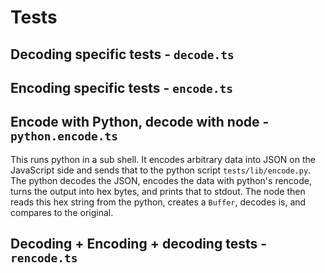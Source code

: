 # Tests

## Decoding specific tests - `decode.ts`

## Encoding specific tests - `encode.ts`

## Encode with Python, decode with node - `python.encode.ts`

This runs python in a sub shell.
It encodes arbitrary data into JSON on the JavaScript side and sends that to the python script `tests/lib/encode.py`.
The python decodes the JSON, encodes the data with python's rencode, turns the output into hex bytes, and prints that to stdout.
The node then reads this hex string from the python, creates a `Buffer`, decodes is, and compares to the original.

## Decoding + Encoding + decoding tests - `rencode.ts`
